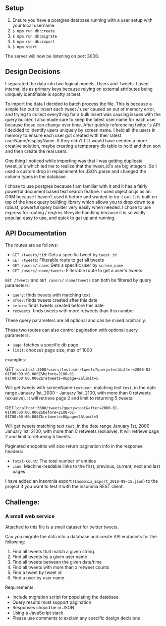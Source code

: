 ## Setup
1. Ensure you have a postgres database running with a user setup with your local username.
2. `$ npm run db:create`
3. `$ npm run db:migrate`
4. `$ npm run db:import`
5. `$ npm start`

The server will now be listening on port 3000.

## Design Decisions

I separated the data into two logical models, Users and Tweets. I used internal ids as primary keys because relying on external attributes being uniquely identifiable is spotty at best.

To import the data I decided to batch process the file. This is because a simple fan out to insert each tweet / user caused an out of memory error, and trying to collect everything for a bulk insert was causing issues with the query builder. I also made sure to keep the latest user name for each user because those can change over time. After quickly referencing twitter's API I decided to identify users uniquely by screen name. I held all the users in memory to ensure each user got created with their latest userName/displayName. If they didn't fit I would have needed a more creative solution, maybe creating a temporary db table to hold and then sort and then create the real users.

One thing I noticed while importing was that I was getting duplicate tweet_id's which led me to realize that the tweet_id's are big integers. So I used a custom drop in replacement for JSON.parse and changed the column types in the database.

I chose to use postgres because I am familiar with it and it has a fairly powerful document based text search feature. I used objection.js as an ORM because I haven't used it before and wanted to try it out. It is built on top of the knex query building library which allows you to drop down to a robust, powerful query builder very easily when needed. I chose to use express for routing / req/res lifecycle handling because it is so wildly popular, easy to use, and quick to get up and running.

## API Documentation

The routes are as follows:
* `GET /tweets/:id`: Gets a specific tweet by `tweet_id`
* `GET /tweets`: Filterable route to get all tweets
* `GET /users/:name`: Gets a specific user by `screen_name`
* `GET /users/:name/tweets`: Filterable route to get a user's tweets

`GET /tweets` and `GET /users/:name/tweets` can both be filtered by query parameters:
* `query`: finds tweets with matching text
* `after`: finds tweets created after this date
* `before`: finds tweets created before this date
* `retweets`: finds tweets with more retweets than this number

These query parameters are all optional and can be mixed arbitrarily.

These two routes can also control pagination with optional query parameters:
* `page`: fetches a specific db page
* `limit`: chooses page size, max of 1000

examples:

GET `localhost:3000/users/testuser/tweets?query=test&after=2000-01-01T00:00:00.000Z&before=2100-01-01T00:00:00.000Z&retweets=0&page=2&limit=5`

Will get tweets with screenName `testuser`, matching text `test`, in the date range January 1st, 2000 - January 1st, 2100, with more than 0 retweets (exlusive). It will retrieve page 2 and limit to returning 5 tweets.

GET `localhost:3000/tweets?query=test&after=2000-01-01T00:00:00.000Z&before=2100-01-01T00:00:00.000Z&retweets=0&page=2&limit=5`

Will get tweets matching text `test`, in the date range January 1st, 2000 - January 1st, 2100, with more than 0 retweets (exlusive). It will retrieve page 2 and limit to returning 5 tweets.

Paginated endpoints will also return pagination info in the response headers:
* `Total-Count`: The total number of entities
* `Link`: Machine-readable links to the first, previous, current, next and last pages

I have added an insomnia export (`Insomnia_Export_2018-09-15.json`) to the project if you want to test it with the insomnia REST client.

## Challenge: 
### A small web service
Attached to this file is a small dataset for twitter tweets.

Can you migrate the data into a database and create API endpoints for the following:

1. Find all tweets that match a given string.
2. Find all tweets by a given user name
3. Find all tweets between the given date/time
5. Find all tweets with more than x retweet counts
6. Find a tweet by tweet id
4. Find a user by user name

Requirements:
- Include migration script for populating the database
- Query results must support pagination
- Responses should be in JSON
- Using a JavaScript stack
- Please use comments to explain any specific design decisions
